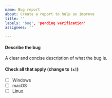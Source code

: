 ```yaml
---
name: Bug report
about: Create a report to help us improve
title: ''
labels: 'bug', 'pending verification'
assignees: ''

---
```


#### Describe the bug

A clear and concise description of what the bug is.

#### Check all that apply (change to `[x]`)
- [ ] Windows
- [ ] macOS
- [ ] Linux
